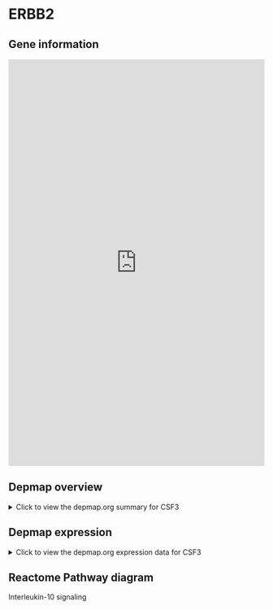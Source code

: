 <h1>ERBB2</h1>

<h2>Gene information</h2>
<iframe src="https://depmap.org/portal/gene/CSF3?tab=about" style="border:none;width:100%;height:800px"></iframe>

<h2>Depmap overview</h2>
<details>
  <summary>Click to view the depmap.org summary for CSF3</summary>
  <iframe src="https://depmap.org/portal/gene/CSF3?tab=overview" style="border:none;width:100%;height:800px"></iframe>
</details>

<h2>Depmap expression</h2>
<details>
  <summary>Click to view the depmap.org expression data for CSF3</summary>
  <iframe src="https://depmap.org/portal/gene/CSF3?tab=characterization" style="border:none;width:100%;height:800px"></iframe>
</details>



<h2>Reactome Pathway diagram</h2>
Interleukin-10 signaling
<div id="diagramHolder"></div>

<script>
    //Creating the Reactome Diagram widget
    //Take into account a proxy needs to be set up in your server side pointing to www.reactome.org
    function onReactomeDiagramReady(){  //This function is automatically called when the widget code is ready to be used
        var diagram = Reactome.Diagram.create({
            "placeHolder" : "diagramHolder",
            "width" : 900,
            "height" : 500
        });

        //Initialising it to the "Hemostasis" pathway
        diagram.loadDiagram("R-HSA-6783783");

        //Adding different listeners

        diagram.onDiagramLoaded(function (loaded) {
            console.info("Loaded ", loaded);
            diagram.flagItems("BAD");
	    diagram.flagItems("Q92934");
            if (loaded == "R-HSA-6783783") diagram.selectItem("R-HSA-6783783");
        });

     }
</script>



